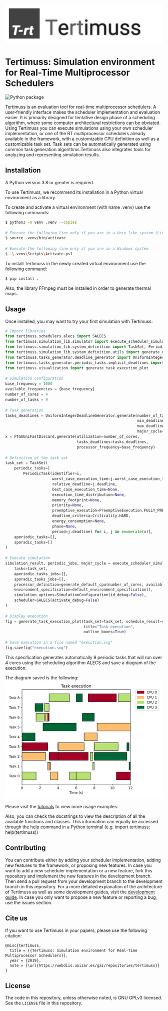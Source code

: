 ![Tertimuss logo](./docs/images/logo/logo_background.svg)

# Tertimuss: Simulation environment for Real-Time Multiprocessor Schedulers
![Python package](https://github.com/AbelChT/Tertimuss-Dev/workflows/Python%20package/badge.svg)

Tertimuss is an evaluation tool for real-time multiprocessor schedulers. A user-friendly interface makes the scheduler implementation and evaluation easier. It is primarily designed for tentative design phase of a scheduling algorithm, where some computer architectural restrictions can be obviated.  
Using Tertimuss you can execute simulations using your own scheduler implementation, or one of the RT multiprocessor schedulers already available in the framework, with a customizable CPU definition as well as a customizable task set. Task sets can be automatically generated using common task generation algorithms.Tertimuss also integrates tools for analyzing and representing simulation results.

## Installation
A Python version 3.8 or greater is required.

To use Tertimuss, we recommend its installation in a Python virtual environment as a library.

To create and activate a virtual environment (with name .venv) use the following commands:

```bash
$ python3 -m venv .venv --copies

# Execute the following line only if you are in a Unix like system (Linux/Mac/FreeBSD)
$ source .venv/bin/activate

# Execute the following line only if you are in a Windows system
$ .\.venv\Scripts\Activate.ps1
```

To install Tertimuss in the newly created virtual environment use the following command:

```bash
$ pip install .
```

Also, the library FFmpeg must be installed in order to generate thermal maps.

## Usage

Once installed, you may want to try your first simulation with Tertimuss:

```Python
# Import libraries
from tertimuss.schedulers.alecs import SALECS
from tertimuss.simulation_lib.simulator import execute_scheduler_simulation_simple, SimulationConfiguration
from tertimuss.simulation_lib.system_definition import TaskSet, PeriodicTask, PreemptiveExecution, Criticality
from tertimuss.simulation_lib.system_definition.utils import generate_default_cpu, default_environment_specification
from tertimuss.tasks_generator.deadline_generator import UniformIntegerDeadlineGenerator
from tertimuss.tasks_generator.periodic_tasks.implicit_deadlines import PTGUUniFastDiscard
from tertimuss.visualization import generate_task_execution_plot

# Simulation configuration
base_frequency = 1000
available_frequencies = {base_frequency}
number_of_cores = 4
number_of_tasks = 9

# Task generation
tasks_deadlines = UniformIntegerDeadlineGenerator.generate(number_of_tasks=number_of_tasks,
                                                           min_deadline=2,
                                                           max_deadline=12,
                                                           major_cycle=24)
x = PTGUUniFastDiscard.generate(utilization=number_of_cores,
                                tasks_deadlines=tasks_deadlines,
                                processor_frequency=base_frequency)

# Definition of the task set
task_set = TaskSet(
    periodic_tasks=[
        PeriodicTask(identifier=i,
                     worst_case_execution_time=j.worst_case_execution_time,
                     relative_deadline=j.deadline,
                     best_case_execution_time=None,
                     execution_time_distribution=None,
                     memory_footprint=None,
                     priority=None,
                     preemptive_execution=PreemptiveExecution.FULLY_PREEMPTIVE,
                     deadline_criteria=Criticality.HARD,
                     energy_consumption=None,
                     phase=None,
                     period=j.deadline) for i, j in enumerate(x)],
    aperiodic_tasks=[],
    sporadic_tasks=[]
)

# Execute simulation
simulation_result, periodic_jobs, major_cycle = execute_scheduler_simulation_simple(
    tasks=task_set,
    aperiodic_tasks_jobs=[],
    sporadic_tasks_jobs=[],
    processor_definition=generate_default_cpu(number_of_cores, available_frequencies),
    environment_specification=default_environment_specification(),
    simulation_options=SimulationConfiguration(id_debug=False),
    scheduler=SALECS(activate_debug=False)
)

# Display execution
fig = generate_task_execution_plot(task_set=task_set, schedule_result=simulation_result,
                                   title="Task execution",
                                   outline_boxes=True)

# Save execution in a file named "execution.svg"
fig.savefig("execution.svg")
```

This specification generates automatically 9 periodic tasks that will run over 4 cores using the scheduling algorithm ALECS and save a diagram of the execution.

The diagram saved is the following:
![Execution example](./docs/images/readme/execution_example.svg)

Please visit the [tutorials](./docs/tutorials/index.md) to view more usage examples.

Also, you can check the docstrings to view the description of all the available functions and classes. This information can equally be accessed through the help command in a Python terminal (e.g. import tertimuss; help(tertimuss))

## Contributing
You can contribute either by adding your scheduler implementation, adding new features to the framework, or proposing new features.
In case you want to add a new scheduler implementation or a new feature, fork this repository and implement the new features in the development branch. Then send a pull request from your development branch to the development branch in this repository.
For a more detailed explanation of the architecture of Tertimuss as well as some development guides, visit the [development guide](./docs/development/index.md).
In case you only want to propose a new feature or reporting a bug, use the issues section. 

## Cite us
If you want to use Tertimuss in your papers, please use the following citation:  

```biblex
@misc{tertimuss,
  title = {{Tertimuss: Simulation environment for Real-Time Multiprocessor Schedulers}},
  year = {2019},
  note = {\url{https://webdiis.unizar.es/gaz/repositories/tertimuss}}
}
```

## License
The code in this repository, unless otherwise noted, is GNU GPLv3 licensed. See the `LICENSE` file in this repository.

